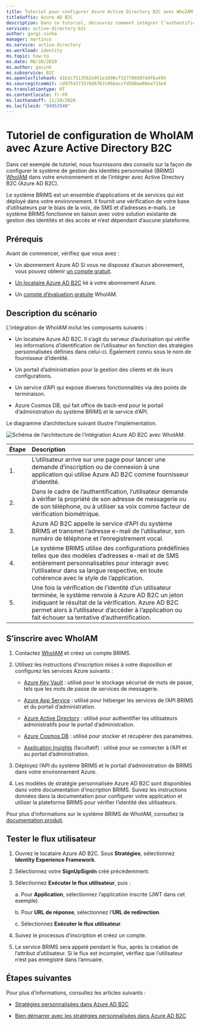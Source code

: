 ```yaml
---
title: Tutoriel pour configurer Azure Active Directory B2C avec WhoIAM
titleSuffix: Azure AD B2C
description: Dans ce tutoriel, découvrez comment intégrer l’authentification Azure AD B2C avec WhoIAM pour la vérification de l’utilisateur.
services: active-directory-b2c
author: gargi-sinha
manager: martinco
ms.service: active-directory
ms.workload: identity
ms.topic: how-to
ms.date: 08/20/2020
ms.author: gasinh
ms.subservice: B2C
ms.openlocfilehash: d1b2c7513562e951e1098cf327780387ddf6a495
ms.sourcegitcommit: cd9754373576d6767c06baccfd500ae88ea733e4
ms.translationtype: HT
ms.contentlocale: fr-FR
ms.lasthandoff: 11/20/2020
ms.locfileid: "94953540"
---
```

# <a name="tutorial-for-configuring-whoiam-with-azure-active-directory-b2c"></a>Tutoriel de configuration de WhoIAM avec Azure Active Directory B2C

Dans cet exemple de tutoriel, nous fournissons des conseils sur la façon de configurer le système de gestion des identités personnalisé (BRIMS) [WhoIAM](https://www.whoiam.ai/brims/) dans votre environnement et de l’intégrer avec Active Directory B2C (Azure AD B2C).

Le système BRIMS est un ensemble d’applications et de services qui est déployé dans votre environnement. Il fournit une vérification de votre base d’utilisateurs par le biais de la voix, de SMS et d’adresses e-mails. Le système BRIMS fonctionne en liaison avec votre solution existante de gestion des identités et des accès et n’est dépendant d’aucune plateforme.

## <a name="prerequisites"></a>Prérequis

Avant de commencer, vérifiez que vous avez :

- Un abonnement Azure AD Si vous ne disposez d’aucun abonnement, vous pouvez obtenir [un compte gratuit](https://azure.microsoft.com/free/).

- [Un locataire Azure AD B2C](./tutorial-create-tenant.md) lié à votre abonnement Azure.

- Un [compte d’évaluation gratuite](https://www.whoiam.ai/contact-us/) WhoIAM.

## <a name="scenario-description"></a>Description du scénario

L’intégration de WhoIAM inclut les composants suivants :

- Un locataire Azure AD B2C. Il s’agit du serveur d’autorisation qui vérifie les informations d’identification de l’utilisateur en fonction des stratégies personnalisées définies dans celui-ci. Également connu sous le nom de fournisseur d’identité.

- Un portail d’administration pour la gestion des clients et de leurs configurations.

- Un service d’API qui expose diverses fonctionnalités via des points de terminaison.  

- Azure Cosmos DB, qui fait office de back-end pour le portail d’administration du système BRIMS et le service d’API.

Le diagramme d’architecture suivant illustre l’implémentation.

![Schéma de l’architecture de l’intégration Azure AD B2C avec WhoIAM.](media/partner-whoiam/whoiam-architecture-diagram.png)

|Étape | Description |
|:-----| :-----------|
| 1. | L’utilisateur arrive sur une page pour lancer une demande d’inscription ou de connexion à une application qui utilise Azure AD B2C comme fournisseur d’identité.
| 2. | Dans le cadre de l’authentification, l’utilisateur demande à vérifier la propriété de son adresse de messagerie ou de son téléphone, ou à utiliser sa voix comme facteur de vérification biométrique.  
| 3. | Azure AD B2C appelle le service d’API du système BRIMS et transmet l’adresse e-mail de l’utilisateur, son numéro de téléphone et l’enregistrement vocal.
| 4. | Le système BRIMS utilise des configurations prédéfinies telles que des modèles d’adresses e-mail et de SMS entièrement personnalisables pour interagir avec l’utilisateur dans sa langue respective, en toute cohérence avec le style de l’application.
| 5. | Une fois la vérification de l’identité d’un utilisateur terminée, le système renvoie à Azure AD B2C un jeton indiquant le résultat de la vérification. Azure AD B2C permet alors à l’utilisateur d’accéder à l’application ou fait échouer sa tentative d’authentification.  

## <a name="sign-up-with-whoiam"></a>S’inscrire avec WhoIAM

1. Contactez [WhoIAM](https://www.whoiam.ai/contact-us/) et créez un compte BRIMS.

2. Utilisez les instructions d’inscription mises à votre disposition et configurez les services Azure suivants :

    - [Azure Key Vault](https://azure.microsoft.com/services/key-vault/) : utilisé pour le stockage sécurisé de mots de passe, tels que les mots de passe de services de messagerie.

    - [Azure App Service](https://azure.microsoft.com/services/app-service/) : utilisé pour héberger les services de l’API BRIMS et du portail d’administration.

    - [Azure Active Directory](https://azure.microsoft.com/services/active-directory/) : utilisé pour authentifier les utilisateurs administratifs pour le portail d’administration.

    - [Azure Cosmos DB](https://azure.microsoft.com/services/cosmos-db/) : utilisé pour stocker et récupérer des paramètres.

    - [Application Insights](../azure-monitor/app/app-insights-overview.md) (facultatif) : utilisé pour se connecter à l’API et au portail d’administration.

3. Déployez l’API du système BRIMS et le portail d’administration de BRIMS dans votre environnement Azure.

4. Les modèles de stratégie personnalisée Azure AD B2C sont disponibles dans votre documentation d’inscription BRIMS. Suivez les instructions données dans la documentation pour configurer votre application et utiliser la plateforme BRIMS pour vérifier l’identité des utilisateurs.  

Pour plus d’informations sur le système BRIMS de WhoIAM, consultez la [documentation produit](https://www.whoiam.ai/brims/).

## <a name="test-the-user-flow"></a>Tester le flux utilisateur

1. Ouvrez le locataire Azure AD B2C. Sous **Stratégies**, sélectionnez **Identity Experience Framework**.

2. Sélectionnez votre **SignUpSignIn** créé précédemment.

3. Sélectionnez **Exécuter le flux utilisateur**, puis :

   a. Pour **Application**, sélectionnez l’application inscrite (JWT dans cet exemple).

   b. Pour **URL de réponse**, sélectionnez l’**URL de redirection**.

   c. Sélectionnez **Exécuter le flux utilisateur**.

4. Suivez le processus d’inscription et créez un compte.

5. Le service BRIMS sera appelé pendant le flux, après la création de l’attribut d’utilisateur. Si le flux est incomplet, vérifiez que l’utilisateur n’est pas enregistré dans l’annuaire.

## <a name="next-steps"></a>Étapes suivantes

Pour plus d’informations, consultez les articles suivants :

- [Stratégies personnalisées dans Azure AD B2C](./custom-policy-overview.md)

- [Bien démarrer avec les stratégies personnalisées dans Azure AD B2C](./custom-policy-get-started.md?tabs=applications)